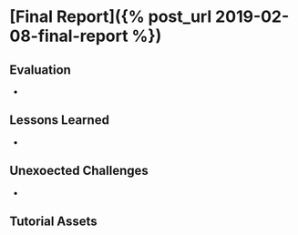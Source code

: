 # [Final Report]({% post_url 2019-02-08-final-report %})

## Evaluation
- 

## Lessons Learned
-

## Unexoected Challenges
- 

## Tutorial Assets
[]()
